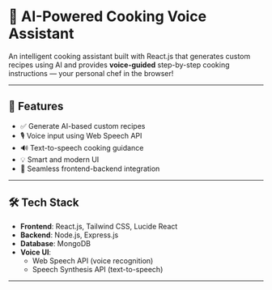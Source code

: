 # 🍳 AI-Powered Cooking Voice Assistant

An intelligent cooking assistant built with React.js that generates custom recipes using AI and provides **voice-guided** step-by-step cooking instructions — your personal chef in the browser!

---

## 🚀 Features

- ✅ Generate AI-based custom recipes
- 🎙️ Voice input using Web Speech API
- 🔊 Text-to-speech cooking guidance
- 💡 Smart and modern UI
- 🔄 Seamless frontend-backend integration

---

## 🛠️ Tech Stack

- **Frontend**: React.js, Tailwind CSS, Lucide React
- **Backend**: Node.js, Express.js
- **Database**: MongoDB
- **Voice UI**:
  - Web Speech API (voice recognition)
  - Speech Synthesis API (text-to-speech)

---
